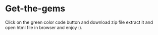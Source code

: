 # Get-the-gems
Click on the green color code button and download zip file extract it and open html file in browser and enjoy :).
